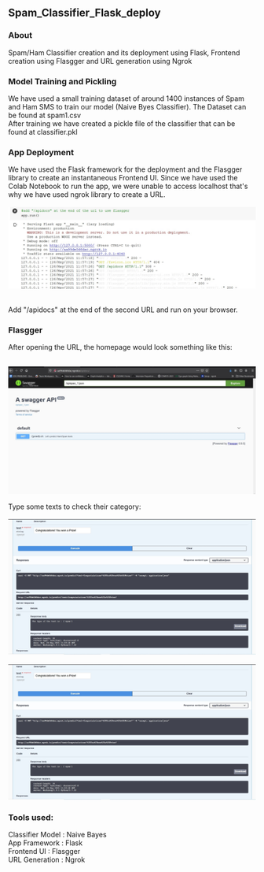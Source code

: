 ## Spam_Classifier_Flask_deploy

### About
Spam/Ham Classifier creation and its deployment using Flask, Frontend creation using Flasgger and URL generation using Ngrok<br />

### Model Training and Pickling
We have used a small training dataset of around 1400 instances of Spam and Ham SMS to train our model (Naive Byes Classifier). The Dataset can be found at spam1.csv<br />
After training we have created a pickle file of the classifier that can be found at classifier.pkl<br />

### App Deployment
We have used the Flask framework for the deployment and the Flasgger library to create an instantaneous Frontend UI. Since we have used the Colab Notebook to run the app, we were unable to access localhost that's why we have used ngrok library to create a URL.<br />
<br />
<img src="url_illus.jpg" width="750"><br />

<br />
Add "/apidocs" at the end of the second URL and run on your browser.<br />

### Flasgger
After opening the URL, the homepage would look something like this:<br />
<br />

<img src="flasgger_home.jpg" width="750"><br />

Type some texts to check their category:<br /><br />
<img src="spam_illus.jpg" width="750"><br /><br />
<img src="spam_illus.jpg" width="750"><br />


### Tools used:

Classifier Model : Naive Bayes<br />
App Framework    : Flask<br />
Frontend UI      : Flasgger<br />
URL Generation   : Ngrok<br />
